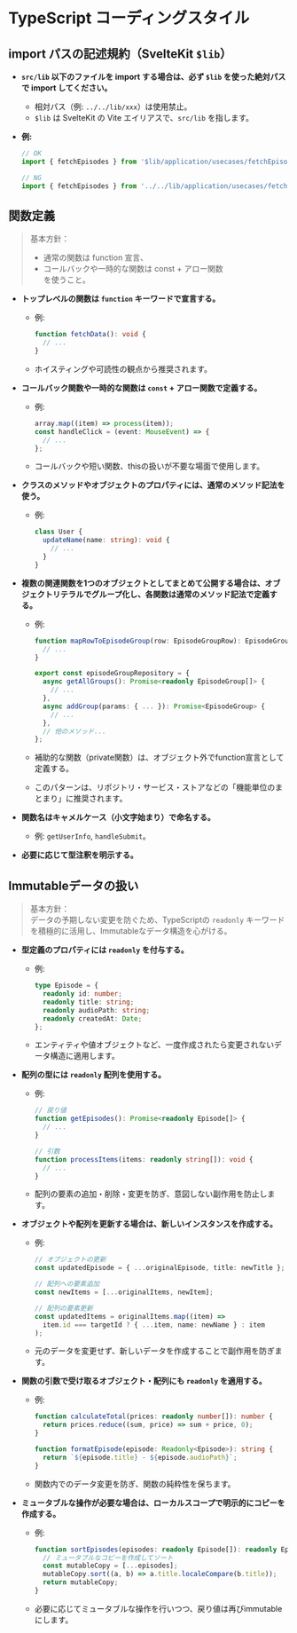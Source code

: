 # TypeScript コーディングスタイル

## import パスの記述規約（SvelteKit `$lib`）

- **`src/lib` 以下のファイルを import する場合は、必ず `$lib` を使った絶対パスで import してください。**
  - 相対パス（例: `../../lib/xxx`）は使用禁止。
  - `$lib` は SvelteKit の Vite エイリアスで、`src/lib` を指します。

- **例:**

  ```typescript
  // OK
  import { fetchEpisodes } from '$lib/application/usecases/fetchEpisodes';

  // NG
  import { fetchEpisodes } from '../../lib/application/usecases/fetchEpisodes';
  ```

## 関数定義

> 基本方針：
>
> - 通常の関数は function 宣言、
> - コールバックや一時的な関数は const + アロー関数  
>   を使うこと。

- **トップレベルの関数は `function` キーワードで宣言する。**
  - 例:
    ```typescript
    function fetchData(): void {
      // ...
    }
    ```
  - ホイスティングや可読性の観点から推奨されます。

- **コールバック関数や一時的な関数は `const` + アロー関数で定義する。**
  - 例:
    ```typescript
    array.map((item) => process(item));
    const handleClick = (event: MouseEvent) => {
      // ...
    };
    ```
  - コールバックや短い関数、thisの扱いが不要な場面で使用します。

- **クラスのメソッドやオブジェクトのプロパティには、通常のメソッド記法を使う。**
  - 例:
    ```typescript
    class User {
      updateName(name: string): void {
        // ...
      }
    }
    ```

- **複数の関連関数を1つのオブジェクトとしてまとめて公開する場合は、オブジェクトリテラルでグループ化し、各関数は通常のメソッド記法で定義する。**
  - 例:

    ```typescript
    function mapRowToEpisodeGroup(row: EpisodeGroupRow): EpisodeGroup {
      // ...
    }

    export const episodeGroupRepository = {
      async getAllGroups(): Promise<readonly EpisodeGroup[]> {
        // ...
      },
      async addGroup(params: { ... }): Promise<EpisodeGroup> {
        // ...
      },
      // 他のメソッド...
    };
    ```

  - 補助的な関数（private関数）は、オブジェクト外でfunction宣言として定義する。
  - このパターンは、リポジトリ・サービス・ストアなどの「機能単位のまとまり」に推奨されます。

- **関数名はキャメルケース（小文字始まり）で命名する。**
  - 例: `getUserInfo`, `handleSubmit`。

- **必要に応じて型注釈を明示する。**

## Immutableデータの扱い

> 基本方針：  
> データの予期しない変更を防ぐため、TypeScriptの `readonly` キーワードを積極的に活用し、Immutableなデータ構造を心がける。

- **型定義のプロパティには `readonly` を付与する。**
  - 例:
    ```typescript
    type Episode = {
      readonly id: number;
      readonly title: string;
      readonly audioPath: string;
      readonly createdAt: Date;
    };
    ```
  - エンティティや値オブジェクトなど、一度作成されたら変更されないデータ構造に適用します。

- **配列の型には `readonly` 配列を使用する。**
  - 例:

    ```typescript
    // 戻り値
    function getEpisodes(): Promise<readonly Episode[]> {
      // ...
    }

    // 引数
    function processItems(items: readonly string[]): void {
      // ...
    }
    ```

  - 配列の要素の追加・削除・変更を防ぎ、意図しない副作用を防止します。

- **オブジェクトや配列を更新する場合は、新しいインスタンスを作成する。**
  - 例:

    ```typescript
    // オブジェクトの更新
    const updatedEpisode = { ...originalEpisode, title: newTitle };

    // 配列への要素追加
    const newItems = [...originalItems, newItem];

    // 配列の要素更新
    const updatedItems = originalItems.map((item) =>
      item.id === targetId ? { ...item, name: newName } : item
    );
    ```

  - 元のデータを変更せず、新しいデータを作成することで副作用を防ぎます。

- **関数の引数で受け取るオブジェクト・配列にも `readonly` を適用する。**
  - 例:

    ```typescript
    function calculateTotal(prices: readonly number[]): number {
      return prices.reduce((sum, price) => sum + price, 0);
    }

    function formatEpisode(episode: Readonly<Episode>): string {
      return `${episode.title} - ${episode.audioPath}`;
    }
    ```

  - 関数内でのデータ変更を防ぎ、関数の純粋性を保ちます。

- **ミュータブルな操作が必要な場合は、ローカルスコープで明示的にコピーを作成する。**
  - 例:
    ```typescript
    function sortEpisodes(episodes: readonly Episode[]): readonly Episode[] {
      // ミュータブルなコピーを作成してソート
      const mutableCopy = [...episodes];
      mutableCopy.sort((a, b) => a.title.localeCompare(b.title));
      return mutableCopy;
    }
    ```
  - 必要に応じてミュータブルな操作を行いつつ、戻り値は再びimmutableにします。
